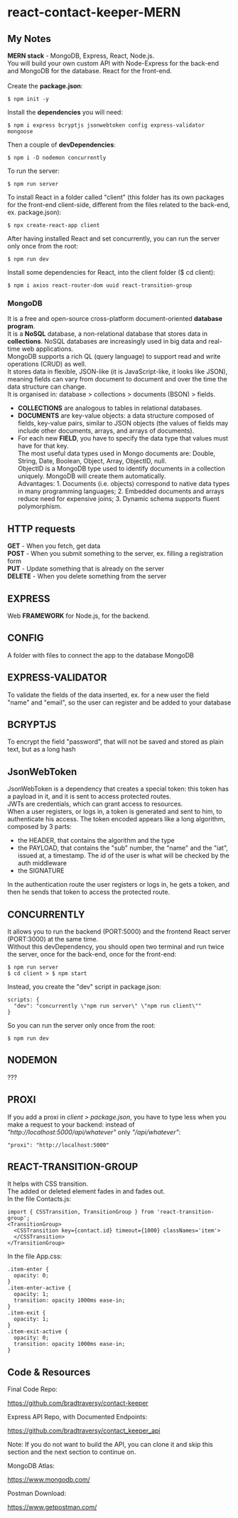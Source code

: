 # react-contact-keeper-MERN

## My Notes

**MERN stack** - MongoDB, Express, React, Node.js.<br>
You will build your own custom API with Node-Express for the back-end and MongoDB for the database. React for the front-end.<br><br>
Create the **package.json**:<br>

```
$ npm init -y
```

Install the **dependencies** you will need:<br>

```
$ npm i express bcryptjs jsonwebtoken config express-validator mongoose
```

Then a couple of **devDependencies**:<br>

```
$ npm i -D nodemon concurrently
```

To run the server:<br>

```
$ npm run server
```

To install React in a folder called "client" (this folder has its own packages for the front-end client-side, different from the files related to the back-end, ex. package.json):<br>

```
$ npx create-react-app client
```

After having installed React and set concurrently, you can run the server only once from the root:

```
$ npm run dev
```

Install some dependencies for React, into the client folder (\$ cd client):

```
$ npm i axios react-router-dom uuid react-transition-group
```

### MongoDB

It is a free and open-source cross-platform document-oriented **database program**.<br>
It is a **NoSQL** database, a non-relational database that stores data in **collections**. NoSQL databases are increasingly used in big data and real-time web applications.<br>
MongoDB supports a rich QL (query language) to support read and write operations (CRUD) as well.<br>
It stores data in flexible, JSON-like (it is JavaScript-like, it looks like JSON), meaning fields can vary from document to document and over the time the data structure can change.<br>
It is organised in: database > collections > documents (BSON) > fields.

- **COLLECTIONS** are analogous to tables in relational databases.<br>
- **DOCUMENTS** are key-value objects: a data structure composed of fields, key-value pairs, similar to JSON objects (the values of fields may include other documents, arrays, and arrays of documents).<br>
- For each new **FIELD**, you have to specify the data type that values must have for that key.<br>
  The most useful data types used in Mongo documents are: Double, String, Date, Boolean, Object, Array, ObjectID, null.<br>
  ObjectID is a MongoDB type used to identify documents in a collection uniquely. MongoDB will create them automatically.<br>
  Advantages: 1. Documents (i.e. objects) correspond to native data types in many programming languages; 2. Embedded documents and arrays reduce need for expensive joins; 3. Dynamic schema supports fluent polymorphism.<br>

## HTTP requests

**GET** - When you fetch, get data<br>
**POST** - When you submit something to the server, ex. filling a registration form<br>
**PUT** - Update something that is already on the server<br>
**DELETE** - When you delete something from the server<br>

## EXPRESS

Web **FRAMEWORK** for Node.js, for the backend.<br>

## CONFIG

A folder with files to connect the app to the database MongoDB<br>

## EXPRESS-VALIDATOR

To validate the fields of the data inserted, ex. for a new user the field "name" and "email", so the user can register and be added to your database<br>

## BCRYPTJS

To encrypt the field "password", that will not be saved and stored as plain text, but as a long hash<br>

## JsonWebToken

JsonWebToken is a dependency that creates a special token: this token has a payload in it, and it is sent to access protected routes.<br>
JWTs are credentials, which can grant access to resources.<br>
When a user registers, or logs in, a token is generated and sent to him, to authenticate his access.
The token encoded appears like a long algorithm, composed by 3 parts:

- the HEADER, that contains the algorithm and the type<br>
- the PAYLOAD, that contains the "sub" number, the "name" and the "iat", issued at, a timestamp. The id of the user is what will be checked by the auth middleware<br>
- the SIGNATURE<br>

In the authentication route the user registers or logs in, he gets a token, and then he sends that token to access the protected route.

## CONCURRENTLY

It allows you to run the backend (PORT:5000) and the frontend React server (PORT:3000) at the same time.<br>
Without this devDependency, you should open two terminal and run twice the server, once for the back-end, once for the front-end:

```
$ npm run server
$ cd client > $ npm start
```

Instead, you create the "dev" script in package.json:

```
scripts: {
  "dev": "concurrently \"npm run server\" \"npm run client\""
}
```

So you can run the server only once from the root:

```
$ npm run dev
```

## NODEMON

???<br>

## PROXI

If you add a proxi in _client > package.json_, you have to type less when you make a request to your backend: instead of _"http://localhost:5000/api/whatever"_ only _"/api/whatever"_:

```
"proxi": "http://localhost:5000"
```

## REACT-TRANSITION-GROUP

It helps with CSS transition.<br>
The added or deleted element fades in and fades out.<br>
In the file Contacts.js:

```
import { CSSTransition, TransitionGroup } from 'react-transition-group';
<TransitionGroup>
  <CSSTransition key={contact.id} timeout={1000} classNames='item'>
  </CSSTransition>
</TransitionGroup>
```

In the file App.css:

```
.item-enter {
  opacity: 0;
}
.item-enter-active {
  opacity: 1;
  transition: opacity 1000ms ease-in;
}
.item-exit {
  opacity: 1;
}
.item-exit-active {
  opacity: 0;
  transition: opacity 1000ms ease-in;
}
```

## Code & Resources

Final Code Repo:<br>

https://github.com/bradtraversy/contact-keeper

Express API Repo, with Documented Endpoints:<br>

https://github.com/bradtraversy/contact_keeper_api

Note: If you do not want to build the API, you can clone it and skip this section and the next section to continue on.<br>

MongoDB Atlas:<br>

https://www.mongodb.com/

Postman Download:<br>

https://www.getpostman.com/
